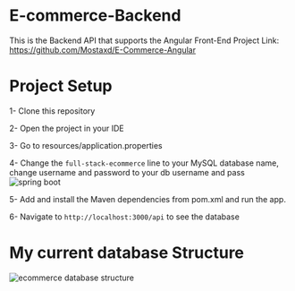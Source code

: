 # E-commerce-Backend

This is the Backend API that supports the Angular Front-End Project Link: https://github.com/Mostaxd/E-Commerce-Angular

# Project Setup

1- Clone this repository

2- Open the project in your IDE 

3- Go to resources/application.properties

4- Change the ```full-stack-ecommerce``` line to your MySQL database name, change username and password to your db username and pass
![spring boot](https://user-images.githubusercontent.com/53091141/206374606-e272a755-e956-423e-9508-1f4f67834a50.png)

5- Add and install the Maven dependencies from pom.xml and run the app.

6- Navigate to ```http://localhost:3000/api``` to see the database


# My current database Structure

![ecommerce database structure](https://user-images.githubusercontent.com/53091141/206375516-8ebc0fcd-1ab3-4fa6-bc0d-fd1f653c0bb5.png)
